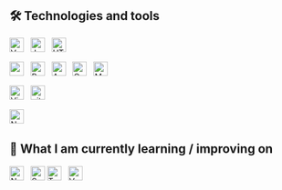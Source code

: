 ## 🛠  Technologies and tools
[<img src="https://img.shields.io/badge/Vue2-282C34?logo=Vue.js" alt="VueJS" title="Microsoft SQL Server" height="25" />][tech_tools_anchor]
&nbsp;
[<img src="https://img.shields.io/badge/JavaScript-282C34?logo=javascript&logoColor=F7DF1E" alt="JavaScript logo" title="JavaScript" height="25" />][tech_tools_anchor]
&nbsp;
[<img src="https://img.shields.io/badge/HTML5-282C34?logo=html5&logoColor=E34F26" alt="HTML5 logo" title="HTML5" height="25" />][tech_tools_anchor]
&nbsp;

[<img src="https://img.shields.io/badge/Python-282C34?logo=Python" alt="py logo" title="py" height="25" />][tech_tools_anchor]
&nbsp;
[<img src="https://img.shields.io/badge/Pandas-282C34?logo=Pandas&logoColor=150458" alt="Pandas logo" title="Pandas" height="25" />][tech_tools_anchor]
&nbsp;
[<img src="https://img.shields.io/badge/Apache Airflow-282C34?logo=Apache Airflow&logoColor=017CEE" alt="Apache Airflow logo" title="Apache Airflow" height="25" />][tech_tools_anchor]
&nbsp;
[<img src="https://img.shields.io/badge/OracleSQL-282C34?logo=Oracle&logoColor=F80000" alt="Oracle logo" title="Oracle" height="25" />][tech_tools_anchor]
&nbsp;
[<img src="https://img.shields.io/badge/MSSQL-282C34?logo=Microsoft SQL Server&logoColor=CC2927" alt="MSSQL logo" title="Microsoft SQL Server" height="25" />][tech_tools_anchor]
&nbsp;

[<img src="https://img.shields.io/badge/VS%20Code-282C34?logo=visual-studio-code&logoColor=007ACC" alt="Visual Studio Code logo" title="Visual Studio Code" height="25" />][tech_tools_anchor]
&nbsp;
[<img src="https://img.shields.io/badge/git-282C34?logo=git&logoColor=F05032" alt="git logo" title="git" height="25" />][tech_tools_anchor]
&nbsp;

[<img src="https://img.shields.io/badge/Nginx-282C34?logo=Nginx&logoColor=009639" alt="Nginx logo" title="Nginx" height="25" />][tech_tools_anchor]
&nbsp;

## 📖  What I am currently learning / improving on
[<img src="https://img.shields.io/badge/Node.js-282C34?logo=node.js&logoColor=339933" alt="Node.js logo" title="Node.js" height="25" />][learning_now_anchor]
&nbsp;
[<img src="https://img.shields.io/badge/Sass-282C34?logo=sass&logoColor=CC6699" alt="Sass logo" title="Sass" height="25" />][learning_now_anchor]
[<img src="https://img.shields.io/badge/TypeScript-282C34?logo=typescript&logoColor=3178C6" alt="TypeScript logo" title="TypeScript" height="25" />][learning_now_anchor]
&nbsp;
[<img src="https://img.shields.io/badge/Vue3-282C34?logo=Vue.js" alt="VueJS" title="Microsoft SQL Server" height="25" />][learning_now_anchor]
&nbsp;

[tech_tools_anchor]: #
[learning_now_anchor]: #learning-now

